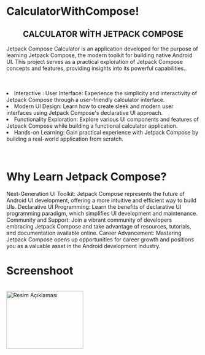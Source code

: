 # CalculatorWithCompose!

<div align="center"><h2>CALCULATOR WİTH JETPACK COMPOSE</h2> </div>

<p>Jetpack Compose Calculator is an application developed for the purpose of learning Jetpack Compose, the modern toolkit for building native Android UI. This project serves as a practical exploration of Jetpack Compose concepts and features, providing insights into its powerful capabilities..</p>
 <br>
      <br>
  
  <List>
        <li>Interactive : User Interface: Experience the simplicity and interactivity of Jetpack Compose through a user-friendly calculator interface.</li>
        <li>Modern UI Design: Learn how to create sleek and modern user interfaces using Jetpack Compose's declarative UI approach.</li>
        <li>Functionality Exploration: Explore various UI components and features of Jetpack Compose while building a functional calculator application.</li>
        <li>Hands-on Learning: Gain practical experience with Jetpack Compose by building a real-world application from scratch.</li>
      </List>
 <br>
      <br>

  # Why Learn Jetpack Compose?

Next-Generation UI Toolkit: Jetpack Compose represents the future of Android UI development, offering a more intuitive and efficient way to build UIs.
Declarative UI Programming: Learn the benefits of declarative UI programming paradigm, which simplifies UI development and maintenance.
Community and Support: Join a vibrant community of developers embracing Jetpack Compose and take advantage of resources, tutorials, and documentation available online.
Career Advancement: Mastering Jetpack Compose opens up opportunities for career growth and positions you as a valuable asset in the Android development industry.

# Screenshoot
<br/>
 <img src="![Screenshot_20240328_233956](https://github.com/erenalparslan/CalculatorWithCompose/assets/100201401/66d3e5a0-9463-4667-9ea0-45bea4b1fb1c)" alt="Resim Açıklaması" width="200" height="150">


